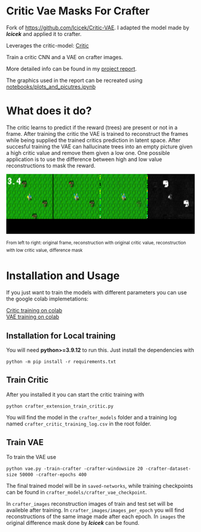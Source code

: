 # Critic Vae Masks For Crafter 
Fork of https://github.com/lcicek/Critic-VAE. I adapted the model made by ***lcicek*** and applied it to crafter.

Leverages the critic-model: [Critic](https://github.com/ndrwmlnk/critic-guided-segmentation-of-rewarding-objects-in-first-person-views)

Train a critic CNN and a VAE on crafter images. 

More detailed info can be found in my [project report](docs/Critic_guided_VAE_for_Crafter.pdf).

The graphics used in the report can be recreated using [notebooks/plots_and_picutres.ipynb](notebooks/plots_and_picutres.ipynb)

# What does it do?

The critic learns to predict if the reward (trees) are present or not in a frame. After training the critic the VAE is trained to reconstruct the frames while being supplied the trained critics prediction in latent space. After succesful training the VAE can hallucinate trees into an empty picture given a high critic value and remove them given a low one. One possible application is to use the difference between high and low value reconstructions to mask the reward. 



<p align="left">
  <img src="docs/image-001.png" 
       width="640" 
        height="160" />
</p>

<sup>From left to right: original frame, reconstruction with original critic value, reconstruction with low critic value, difference mask</sup>

# Installation and Usage

If you just want to train the models with different parameters you can use the google colab implemetations:

[Critic training on colab](https://colab.research.google.com/drive/14-KIMmQElpW2zbtTQOU2RlhOzl-rUfzM?usp=sharing) \
[VAE training on colab](https://colab.research.google.com/drive/1YoAEnPFhnybgOPynUT_ljcY_Hoh-ilkb?usp=sharing)

## Installation for Local training
You will need **python>=3.9.12** to run this. Just install the dependencies with 

```
python -m pip install -r requirements.txt
```

## Train Critic

After you installed it you can start the critic training with 

```
python crafter_extension_train_critic.py
```

You will find the model in the `crafter_models` folder and a training log named `crafter_critic_training_log.csv` in the root folder.

## Train VAE

To train the VAE use

```
python vae.py -train-crafter -crafter-windowsize 20 -crafter-dataset-size 50000 -crafter-epochs 400
```

The final trained model will be in `saved-networks`, while training checkpoints can be found in `crafter_models/crafter_vae_checkpoint`. 

In `crafter_images` reconstruction images of train and test set will be availeble after training. In `crafter_images/images_per_epoch` you will find reconstructions of the same image made after each epoch. In `images` the original difference mask done by ***lcicek*** can be found.
